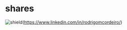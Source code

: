 # shares
<img src='https://img.shields.io/static/v1?label=RodCordeiro&message=LinkedIn&color=blue&style=for-the-badge&logo=LinkedIn' alt='shield'>(https://www.linkedin.com/in/rodrigomcordeiro/)
